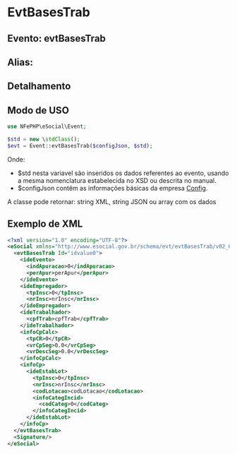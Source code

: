 # EvtBasesTrab

## Evento: evtBasesTrab

## Alias: 


## Detalhamento


## Modo de USO

```php
use NFePHP\eSocial\Event;

$std = new \stdClass();
$evt = Event::evtBasesTrab($configJson, $std);
```

Onde:
- $std nesta variavel são inseridos os dados referentes ao evento, usando a mesma nomenclatura estabelecida no XSD ou descrita no manual.
- $configJson contêm as informações básicas da empresa [Config](Config.md).

A classe pode retornar: string XML, string JSON ou array com os dados


## Exemplo de XML

```xml
<?xml version="1.0" encoding="UTF-8"?>
<eSocial xmlns="http://www.esocial.gov.br/schema/evt/evtBasesTrab/v02_02_01" xmlns:xsi="http://www.w3.org/2001/XMLSchema-instance" xsi:schemaLocation="http://www.esocial.gov.br/schema/evt/evtBasesTrab/v02_02_01 ../schemes/evtBasesTrab.xsd ">
  <evtBasesTrab Id="idvalue0">
    <ideEvento>
      <indApuracao>0</indApuracao>
      <perApur>perApur</perApur>
    </ideEvento>
    <ideEmpregador>
      <tpInsc>0</tpInsc>
      <nrInsc>nrInsc</nrInsc>
    </ideEmpregador>
    <ideTrabalhador>
      <cpfTrab>cpfTrab</cpfTrab>
    </ideTrabalhador>
    <infoCpCalc>
      <tpCR>0</tpCR>
      <vrCpSeg>0.0</vrCpSeg>
      <vrDescSeg>0.0</vrDescSeg>
    </infoCpCalc>
    <infoCp>
      <ideEstabLot>
        <tpInsc>0</tpInsc>
        <nrInsc>nrInsc</nrInsc>
        <codLotacao>codLotacao</codLotacao>
        <infoCategIncid>
          <codCateg>0</codCateg>
        </infoCategIncid>
      </ideEstabLot>
    </infoCp>
  </evtBasesTrab>
  <Signature/>
</eSocial>

```
